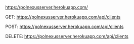 https://polnexusserver.herokuapp.com/


GET: https://polnexusserver.herokuapp.com/api/clients

POST: https://polnexusserver.herokuapp.com/api/clients

DELETE: https://polnexusserver.herokuapp.com/api/clients
